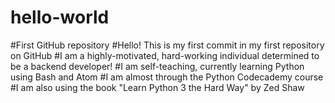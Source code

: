 # hello-world
#First GitHub repository
#Hello! This is my first commit in my first repository on GitHub
#I am a highly-motivated, hard-working individual determined to be a backend developer!
#I am self-teaching, currently learning Python using Bash and Atom
#I am almost through the Python Codecademy course
#I am also using the book "Learn Python 3 the Hard Way" by Zed Shaw
